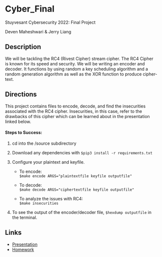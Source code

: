 # Cyber_Final
Stuyvesant Cybersecurity 2022: Final Project

Deven Maheshwari & Jerry Liang

## Description
We will be tackling the RC4 (Rivest Cipher) stream cipher. The RC4 Cipher is known for its speed and security. We will be writing an encoder and decoder. It functions by using random a key scheduling algorithm and a random generation algorithm as well as the XOR function to produce cipher-text.

## Directions
This project contains files to encode, decode, and find the insecurities associated with the RC4 cipher.
Insecurities, in this case, refer to the drawbacks of this cipher which can be learned about in the presentation linked below.

#### Steps to Success:
1. cd into the /source subdirectory
2. Download any dependencies with
```$pip3 install -r requirements.txt```
3. Configure your plaintext and keyfile.
    * To encode:  
    ```$make encode ARGS="plaintextfile keyfile outputfile"```    

    * To decode:   
    ```$make decode ARGS="ciphertextfile keyfile outputfile"```    

    * To analyze the issues with RC4:   
    ```$make insecurities```  
    
4. To see the output of the encoder/decoder file, ```$hexdump outputfile``` in the terminal. 


## Links
* [Presentation](https://github.com/devenmaheshwari/Cyber_Final/blob/main/PRESENTATION.md)  
* [Homework](https://github.com/devenmaheshwari/Cyber_Final/blob/main/HOMEWORK.md)
